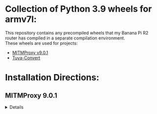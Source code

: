 # Collection of Python 3.9 wheels for armv7l:

This repository contains any precompiled wheels that my Banana Pi R2 router has compiled in a separate compilation environment.  
These wheels are used for projects:
- [MITMProxy v9.0.1](https://mitmproxy.org/)
- [Tuya-Convert](https://github.com/ct-Open-Source/tuya-convert)

# Installation Directions:

## MITMProxy 9.0.1
<details>
Install necessary packages:
```bash
apt install -y --no-install-recommends python3-pip python3-venv
```

Create mitmproxy user:
```bash
useradd -m -G users -b /opt -s /usr/sbin/nologin mitmproxy
```

Get the precompiled wheels for mitmproxy:
```bash
git clone https://github.com/xptsp/python3.9-wheels /tmp/wheels
```

Change user to "mitmproxy":
```bash
sudo -u mitmproxy -s
```

Create and activate virtual environment:
```bash
python3 -m venv /opt/mitmproxy/venv
source /opt/mitmproxy/venv/bin/activate
```

Install the precompiled wheels:
```bash
python3 -m pip install --no-index --find-links=/tmp/wheels/mitmproxy mitmproxy
```
</details>

